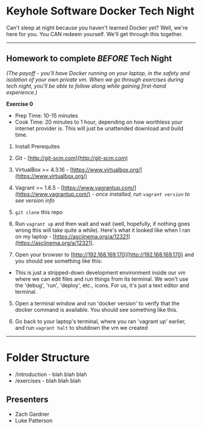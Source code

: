 # Keyhole Software Docker Tech Night

Can't sleep at night because you haven't learned Docker yet?  Well, we're here for you.  You CAN redeem yourself.  We'll get through this together.


***

## Homework to complete _**BEFORE**_ Tech Night

*(The payoff - you'll have Docker running on your laptop, in the safety and isolation of your own private vm.  When we go through exercises during tech night, you'll be able to follow along while gaining first-hand experience.)*

**Exercise 0**

- Prep Time: 10-15 minutes
- Cook Time: 20 minutes to 1 hour, depending on how worthless your internet provider is.  This will just be unattended download and build time.

1. Install Prerequites
  1. Git - [http://git-scm.com](http://git-scm.com)
  2. VirtualBox >= 4.3.16 - [https://www.virtualbox.org/](https://www.virtualbox.org/)
  3. Vagrant >= 1.6.5 - [https://www.vagrantup.com/](https://www.vagrantup.com/)
    - *once installed, run `vagrant version` to see version info*
2. `git clone` this repo
3. Run `vagrant up` and then wait and wait (well, hopefully, if nothing goes wrong this will take quite a while).  Here's what it looked like when I ran on my laptop - [https://asciinema.org/a/12321](https://asciinema.org/a/12321).

4. Open your browser to [http://192.168.169.170](http://192.168.169.170) and you should see something like this: 
  - This is just a stripped-down development environment inside our vm where we can edit files and run things from its terminal.  We won't use the 'debug', 'run', 'deploy', etc., icons.  For us, it's just a text editor and terminal.
5. Open a terminal window and run 'docker version' to verify that the docker command is available.  You should see something like this.

6. Go back to your laptop's terminal, where you ran 'vagrant up' earlier, and run `vagrant halt` to shutdown the vm we created

***


# Folder Structure
- /introduction - blah blah blah
- /exercises - blah blah blah
 
## Presenters
 * Zach Gardner
 * Luke Patterson
